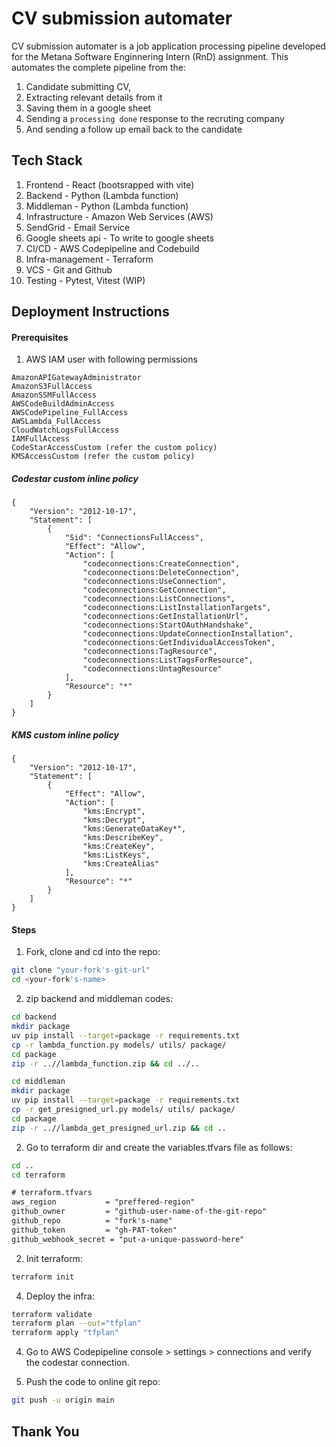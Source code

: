 # CV submission automater

CV submission automater is a job application processing pipeline developed for the Metana Software Enginnering Intern (RnD) assignment. This automates the complete pipeline from the:
1. Candidate submitting CV, 
2. Extracting relevant details from it
4. Saving them in a google sheet
5. Sending a `processing done` response to the recruting company
6. And sending a follow up email back to the candidate

## Tech Stack

1. Frontend - React (bootsrapped with vite)
2. Backend - Python (Lambda function)
3. Middleman - Python (Lambda function)
4. Infrastructure  - Amazon Web Services (AWS)
5. SendGrid - Email Service
6. Google sheets api - To write to google sheets
7. CI/CD - AWS Codepipeline and Codebuild
8. Infra-management - Terraform
9. VCS - Git and Github
10. Testing - Pytest, Vitest (WIP)

## Deployment Instructions

#### Prerequisites

1. AWS IAM user with following permissions

```
AmazonAPIGatewayAdministrator
AmazonS3FullAccess
AmazonSSMFullAccess
AWSCodeBuildAdminAccess
AWSCodePipeline_FullAccess
AWSLambda_FullAccess
CloudWatchLogsFullAccess
IAMFullAccess
CodeStarAccessCustom (refer the custom policy)
KMSAccessCustom (refer the custom policy)
```

##### Codestar custom inline policy
```
{
	"Version": "2012-10-17",
	"Statement": [
		{
			"Sid": "ConnectionsFullAccess",
			"Effect": "Allow",
			"Action": [
				"codeconnections:CreateConnection",
				"codeconnections:DeleteConnection",
				"codeconnections:UseConnection",
				"codeconnections:GetConnection",
				"codeconnections:ListConnections",
				"codeconnections:ListInstallationTargets",
				"codeconnections:GetInstallationUrl",
				"codeconnections:StartOAuthHandshake",
				"codeconnections:UpdateConnectionInstallation",
				"codeconnections:GetIndividualAccessToken",
				"codeconnections:TagResource",
				"codeconnections:ListTagsForResource",
				"codeconnections:UntagResource"
			],
			"Resource": "*"
		}
	]
}
```

##### KMS custom inline policy
```
{
	"Version": "2012-10-17",
	"Statement": [
		{
			"Effect": "Allow",
			"Action": [
				"kms:Encrypt",
				"kms:Decrypt",
				"kms:GenerateDataKey*",
				"kms:DescribeKey",
				"kms:CreateKey",
				"kms:ListKeys",
				"kms:CreateAlias"
			],
			"Resource": "*"
		}
	]
}
```

#### Steps

1. Fork, clone and cd into the repo:
```bash
git clone "your-fork's-git-url"
cd <your-fork's-name>
```

2. zip backend and middleman codes:
```bash
cd backend
mkdir package
uv pip install --target=package -r requirements.txt
cp -r lambda_function.py models/ utils/ package/
cd package
zip -r ..//lambda_function.zip && cd ../..

cd middleman 
mkdir package
uv pip install --target=package -r requirements.txt
cp -r get_presigned_url.py models/ utils/ package/
cd package
zip -r ..//lambda_get_presigned_url.zip && cd ..
```

2. Go to terraform dir and create the variables.tfvars file as follows:

```bash
cd ..
cd terraform
```

```txt
# terraform.tfvars
aws_region           = "preffered-region"
github_owner         = "github-user-name-of-the-git-repo"
github_repo          = "fork's-name"
github_token         = "gh-PAT-token"
github_webhook_secret = "put-a-unique-password-here"
```

2. Init terraform:

```bash
terraform init
```
4. Deploy the infra:
```bash
terraform validate
terraform plan --out="tfplan"
terraform apply "tfplan"
```

4. Go to AWS Codepipeline console > settings > connections and verify the codestar connection.

5. Push the code to online git repo:
```bash
git push -u origin main
```

## Thank You
